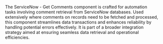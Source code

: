 The ServiceNow - Get Comments component is crafted for automation tasks involving comment retrieval from ServiceNow databases. Used extensively where comments on records need to be fetched and processed, this component streamlines data transactions and enhances reliability by handling potential errors effectively. It is part of a broader integration strategy aimed at ensuring seamless data retrieval and operational efficiencies.
